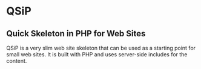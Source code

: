 # QSiP
## Quick Skeleton in PHP for Web Sites

QSiP is a very slim web site skeleton that can be used as a starting point for small web sites. It is built with PHP and uses server-side includes for the content.
